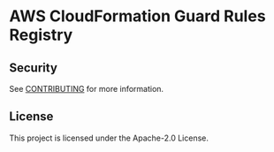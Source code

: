 # AWS CloudFormation Guard Rules Registry

## Security

See [CONTRIBUTING](CONTRIBUTING.md#security-issue-notifications) for more information.

## License

This project is licensed under the Apache-2.0 License.

